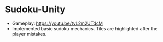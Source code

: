 # Sudoku-Unity
- Gameplay: https://youtu.be/tvL2m2UTdcM
- Implemented basic sudoku mechanics. Tiles are highlighted after the player mistakes.
